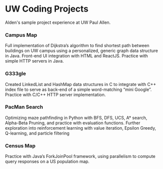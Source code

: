 # UW Coding Projects
Alden's sample project experience at UW Paul Allen. 

### Campus Map
Full implementation of Dijkstra’s algorithm to find shortest path between buildings on UW campus using a personalized, generic graph data structure in Java. Front-end UI integration with HTML and ReactJS. Practice with simple HTTP servers in Java.

### G333gle
Created LinkedList and HashMap data structures in C to integrate with C++ index file to serve as back-end of a simple word-matching “mini Google”. Practice with C/C++ HTTP server implementation.

### PacMan Search
Optimizing maze pathfinding in Python with BFS, DFS, UCS, A* search, Alpha-Beta Pruning, and practice with evaluation functions. Further exploration into reinforcement learning with value iteration, Epsilon Greedy, Q-learning, and particle filtering

### Census Map
Practice with Java’s ForkJoinPool framework, using parallelism to compute query responses on a US population map.
